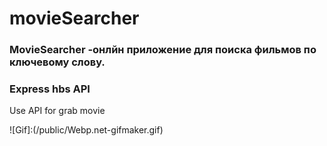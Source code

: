 # movieSearcher

### MovieSearcher  -онлйн приложение для поиска фильмов по ключевому слову.

###  Express hbs API 
Use API for grab movie 

![Gif]:(/public/Webp.net-gifmaker.gif)
